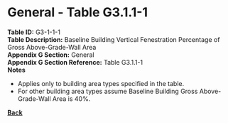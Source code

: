 # General - Table G3.1.1-1  
**Table ID:** G3-1-1-1  
**Table Description:** Baseline Building Vertical Fenestration Percentage of Gross Above-Grade-Wall Area  
**Appendix G Section:** General  
**Appendix G Section Reference:** Table G3.1.1-1  
**Notes**
- Applies only to building area types specified in the table.  
- For other building area types assume Baseline Building Gross Above-Grade-Wall Area is 40%.

**[Back](../_toc.md)**